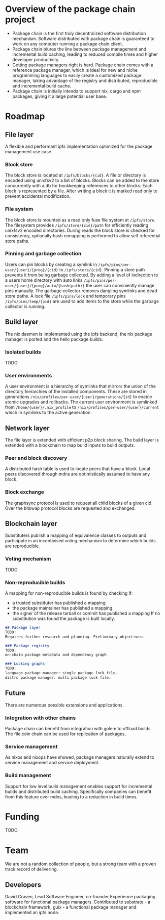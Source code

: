 # Overview of the package chain project

- Package chain is the first truly decentralized software distribution
  mechanism. Software distributed with package chain is guaranteed to work on
  any computer running a package chain client.
- Package chain blures the line between package management and incremental
  build caching, leading to reduced compile times and higher developer
  productivity.
- Getting package managers right is hard. Package chain comes with a reference
  package manager, which is ideal for new and niche programming languages to
  easily create a customized package manager, taking advantage of the registry
  and distributed, reproducible and incremental build cache.
- Package chain is initially intends to support nix, cargo and npm
  packages, giving it a large potential user base.

# Roadmap

## File layer
A flexible and performant ipfs implementation optimized for the package
management use case.

### Block store
The block store is located at `/ipfs/blocks/{cid}`. A file or directory is
encoded using unixfsv2 to a list of blocks. Blocks can be added to the store
concurrently with a db for bookkeeping references to other blocks. Each block
is represented by a file. After writing a block it is marked read only to
prevent accidental modification.

### File system
The block store is mounted as a read only fuse file system at `/ipfs/store`.
The filesystem provides `/ipfs/store/{cid}/path` for efficiently reading
unixfsv2 encoded directories. During reads the block store is checked for
consistency, optionally hash remapping is performed to allow self referential
store paths.

### Pinning and garbage collection
Users can pin blocks by creating a symlink in `/ipfs/pins/per-user/{user}/{prog}/{cid}`
to `/ipfs/store/{cid}`. Pinning a store path prevents it from being garbage
collected. By adding a level of indirection to a users home directory with
auto links `/ipfs/pins/per-user/{user}/{prog}/auto/{hash(path)}` the user can
conviniently manage pins manually. The garbage collector removes dangling
symlinks and dead store paths. A lock file `/ipfs/pins/lock` and temporary pins
`/ipfs/pins/temp/{pid}` are used to add items to the store while the garbage
collector is running.

## Build layer
The nix daemon is implemented using the ipfs backend, the nix package manager
is ported and the hello package builds.

### Isolated builds
TODO

### User environments
A user environment is a hierarchy of symlinks that mirrors the union of the
directory hierarchies of the installed components. These are stored in
generations `/nix/profiles/per-user/{user}/generations/{id}` to enable atomic
upgrades and rollbacks. The current user environment is symlinked from
`/home/{user}/.nix_profile` to `/nix/profiles/per-user/{user}/current` which
in symlinks to the active generation.

## Network layer
The file layer is extended with efficient p2p block sharing. The build layer is
extended with a blockchain to map build inputs to build outputs.

### Peer and block discovery
A distributed hash table is used to locate peers that have a block. Local peers
discovered through mdns are optimistically assumed to have any block.

### Block exchange
The graphsync protocol is used to request all child blocks of a given cid. Over
the bitswap protocol blocks are requested and exchanged.

## Blockchain layer
Substituters publish a mapping of equivalence classes to outputs and
participate in an incentivised voting mechanism to determine which builds are
reproducible.

### Voting mechanism
TODO

### Non-reproducible builds
A mapping for non-reproducible builds is found by checking if:
- a trusted substituter has published a mapping
- the package maintainer has published a mapping
- the signer of the release tarball or commit has published a mapping
If no substitution was found the package is built locally.


```md
## Package layer
TODO:
Requires further research and planning. Preliminary objectives:

### Package registry
TODO:
on-chain package metadata and dependency graph

### Locking graphs
TODO:
language package manager: single package lock file.
distro package manager: multi package lock file.
```

## Future
There are numerous possible extensions and applications.

### Integration with other chains
Package chain can benefit from integration with golem to offload builds. The
file coin chain can be used for replication of packages.

### Service management
As nixos and nixops have showed, package managers naturally extend to service
management and service deployment.

### Build management
Support for low level build management enables support for incremental builds
and distributed build caching. Specifically companies can benefit from this
feature over mdns, leading to a reduction in build times.

# Funding
TODO

# Team
We are not a random collection of people, but a strong team with a proven track
record of delivering.

## Developers
David Craven, Lead Software Engineer, co-founder
Experience packaging software for functional package managers. Contributed to
substrate - a blockchain framework, guix - a functional package manager and
implemented an ipfs node.


